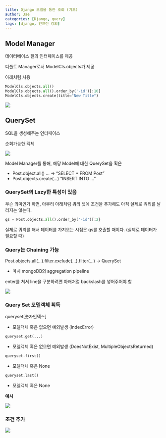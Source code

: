 ```yaml
---
title: Django 모델을 통한 조회 (기초)
author: Jae
categories: [Django, query]
tags: [django, 인프런 강의]
---
```


## Model Manager

데이터베이스 질의 인터페이스를 제공

디폴트 Manager로서 ModelCls.objects가 제공

아래처럼 사용

```python
ModelCls.objects.all()
ModelCls.objects.all().order_by('-id')[:10]
ModelCls.objects.create(title="New Title")
```

![](https://velog.velcdn.com/images/a87380/post/537da36e-1f84-4bee-9ebd-12f7c74388de/image.png)

## QuerySet

SQL을 생성해주는 인터페이스

순회가능한 객체

![](https://velog.velcdn.com/images/a87380/post/db769368-d0c9-4b79-af11-935c3c358046/image.png)

Model Manager를 통해, 해당 Model에 대한 QuerySet을 획은

- Post.object.all() ... → “SELECT \* FROM Post”
- Post.objects.create(...) “INSERT INTO ...”

### QuerySet의 Lazy한 특성이 있음

무슨 의미인가 하면, 아무리 아래처럼 쿼리 셋에 조건을 추가해도 아직 실제로 쿼리를 날리지는 않는다.

```python
qs = Post.objects.all().order_by('-id')[:2}
```

실제로 쿼리를 해서 데이터를 가져오는 시점은 qs를 호출할 때이다. (실제로 데이터가 필요할 때)

### Query는 Chaining 가능

Post.objects.all(...).filter.exclude(...).filter(...) → QuerySet

- 마치 mongoDB의 aggregation pipeline

enter를 쳐서 line을 구분하려면 아래처럼 backslash를 넣어주어야 함

![](https://velog.velcdn.com/images/a87380/post/ef741ef0-2331-400d-ad46-c9b78e9be625/image.png)

### Query Set 모델객체 획득

queryset[숫자인덱스]

- 모델객체 혹은 없으면 예외발생 (IndexError)

```python
queryset.get(...)
```

- 모델객체 혹은 없으면 예외발생 (DoesNotExist, MultipleObjectsReturned)

```python
queryset.first()
```

- 모델객체 혹은 None

```python
queryset.last()
```

- 모델객체 혹은 None

**예시**

![](https://velog.velcdn.com/images/a87380/post/afa900db-6f0b-40bb-a2de-91134d652e59/image.png)

### 조건 추가

![](https://velog.velcdn.com/images/a87380/post/96f88318-1f04-47a8-bffb-c9ed570fa6f1/image.png)
